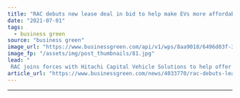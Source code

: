 ```yaml
---
title: "RAC debuts new lease deal in bid to help make EVs more affordable"
date: "2021-07-01"
tags: 
  - business green
source: "business green"
image_url: "https://www.businessgreen.com/api/v1/wps/8aa9018/6496d03f-3daf-42f0-b1dd-d3f77d3b597d/4/Leaf-2-185x114.jpg"
image_fp: "/assets/img/post_thumbnails/81.jpg"
lead: "
 RAC joins forces with Hitachi Capital Vehicle Solutions to help offer motorists EVs from as little as £227.99 a month ..."
article_url: "https://www.businessgreen.com/news/4033770/rac-debuts-lease-deal-bid-help-evs-affordable"
---
```


---
